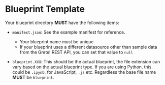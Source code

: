 # Blueprint Template

Your blueprint directory **MUST** have the following items:

- `manifest.json`: See the example manifest for reference.
    - Your blueprint name must be unique
    - If your blueprint uses a different datasource other than sample data from the Gretel REST API, you can set that value to `null`

- `blueprint.XXX`: This should be the actual blueprint, the file extension can vary based on the actual blueprint type. If you are using Python, this could be `.ipynb`, for JavaScript, `.js` etc. Regardless the base file name **MUST** be `blueprint`.